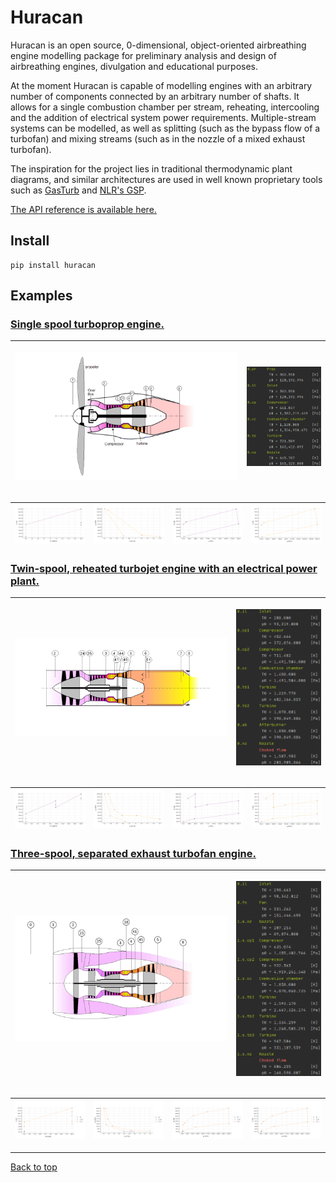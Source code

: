 # Huracan

Huracan is an open source, 0-dimensional, object-oriented airbreathing engine 
modelling package for preliminary analysis and design of airbreathing engines, 
divulgation and educational purposes.

At the moment Huracan is capable of modelling engines with an arbitrary number of 
components connected by an arbitrary number of shafts. It allows for a single 
combustion chamber per stream, reheating, intercooling and the addition of electrical
system power requirements. Multiple-stream systems can be modelled, 
as well as splitting (such as the bypass flow of a turbofan) and mixing streams (such 
as in the nozzle of a mixed exhaust turbofan).

The inspiration for the project lies in traditional thermodynamic plant diagrams, 
and similar architectures are used in well known proprietary tools such as 
[GasTurb](https://www.gasturb.de/) and [NLR's GSP](https://www.gspteam.com/index.html).

[The API reference is available here.](https://huracan-docs.github.io/)

## Install

    pip install huracan

## Examples

### [Single spool turboprop engine.](https://github.com/alopezrivera/huracan/blob/master/examples/engines/turboprop/turboprop_1s-1s.py)

| <p align="left"><img width=750 src="docs/figures/diagram_turboprop.png" /></p> | <p align="right"><img width=250 src="docs/figures/log_turboprop.png" /></p> |
| --- | --- |

| ![alt text](docs/figures/TS_turboprop.svg "T-S plot") | ![alt text](docs/figures/pV_turboprop.svg "p-V plot") | ![alt text](docs/figures/Hp_turboprop.svg "H-p plot") | ![alt text](docs/figures/Tp_turboprop.svg "T-p plot") |
| --- | --- | --- | --- |

### [Twin-spool, reheated turbojet engine with an electrical power plant.](https://github.com/alopezrivera/huracan/blob/master/examples/engines/turbojet/turbojet_1s-2s-ab.py)

| <p align="left"><img width=625 src="docs/figures/diagram_turbojet.png" /></p> | <p align="right"><img width=250 src="docs/figures/log_turbojet.png" /></p> |
| --- | --- |

| ![alt text](docs/figures/TS_turbojet.svg "T-S plot") | ![alt text](docs/figures/pV_turbojet.svg "p-V plot") | ![alt text](docs/figures/Hp_turbojet.svg "H-p plot") | ![alt text](docs/figures/Tp_turbojet.svg "T-p plot") |
| --- | --- | --- | --- |

### [Three-spool, separated exhaust turbofan engine.](https://github.com/alopezrivera/huracan/blob/master/examples/engines/turbofan/turbofan_2s-3s.py)

| <p align="left"><img width=625 src="docs/figures/diagram_turbofan.png" /></p> | <p align="right"><img width=250 src="docs/figures/log_turbofan.png" /></p> |
| --- | --- |

| ![alt text](docs/figures/TS_turbofan.svg "T-S plot") | ![alt text](docs/figures/pV_turbofan.svg "p-V plot") | ![alt text](docs/figures/Hp_turbofan.svg "H-p plot") | ![alt text](docs/figures/Tp_turbofan.svg "T-p plot") |
| --- | --- | --- | --- |

---
[Back to top](#huracan)
